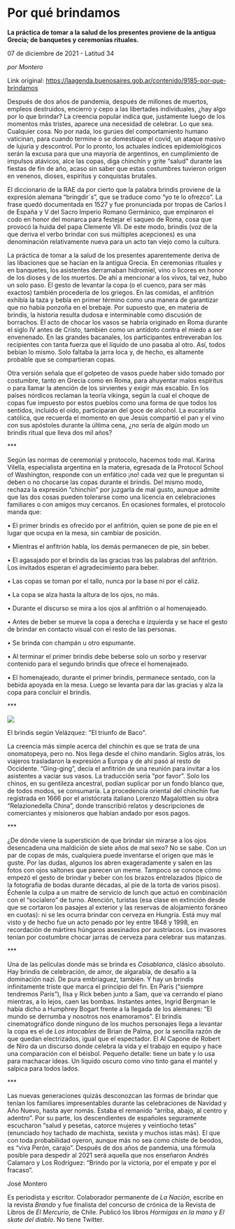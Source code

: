 # Por qué brindamos

**La práctica de tomar a la salud de los presentes proviene de  la antigua Grecia; de banquetes y ceremonias rituales.**

07 de diciembre de 2021 - Latitud 34

_por  Montero_

Link original: https://laagenda.buenosaires.gob.ar/contenido/9185-por-que-brindamos



Después de dos años de pandemia, después de millones de muertos, empleos destruidos, encierro y cepo a las libertades individuales, ¿hay algo por lo que brindar? La creencia popular indica que, justamente luego de los momentos más tristes, aparece una necesidad de celebrar. Lo que sea. Cualquier cosa. No por nada, los gurúes del comportamiento humano vaticinan, para cuando termine o se domestique el covid, un ataque masivo de lujuria y descontrol. Por lo pronto, los actuales índices epidemiológicos serán la excusa para que una mayoría de argentinos, en cumplimiento de impulsos atávicos, alce las copas, diga chinchín y grite “salud” durante las fiestas de fin de año, acaso sin saber que estas costumbres tuvieron origen en venenos, dioses, espíritus y conquistas brutales.




El diccionario de la RAE da por cierto que la palabra brindis proviene de la expresión alemana “bringdir´s”, que se traduce como “yo te lo ofrezco”. La frase quedó documentada en 1527 y fue pronunciada por tropas de Carlos I de España y V del Sacro Imperio Romano Germánico, que empinaron el codo en honor del monarca para festejar el saqueo de Roma, cosa que provocó la huida del papa Clemente VII. De este modo, brindis (voz de la que deriva el verbo brindar con sus múltiples acepciones) es una denominación relativamente nueva para un acto tan viejo como la cultura.




La práctica de tomar a la salud de los presentes aparentemente deriva de las libaciones que se hacían en la antigua Grecia. En ceremonias rituales y en banquetes, los asistentes derramaban hidromiel, vino o licores en honor de los dioses y de los muertos. De ahí a mencionar a los vivos, tal vez, hubo un solo paso. El gesto de levantar la copa (o el cuenco, para ser más exactos) también procedería de los griegos. En las comidas, el anfitrión exhibía la taza y bebía en primer término como una manera de garantizar que no había ponzoña en el brebaje. Por supuesto que, en materia de brindis, la historia resulta dudosa e interminable como discusión de borrachos. El acto de chocar los vasos se habría originado en Roma durante el siglo IV antes de Cristo, también como un antídoto contra el miedo a ser envenenado. En las grandes bacanales, los participantes entreveraban los recipientes con tanta fuerza que el líquido de uno pasaba al otro. Así, todos bebían lo mismo. Solo faltaba la jarra loca y, de hecho, es altamente probable que se compartieran copas.




Otra versión señala que el golpeteo de vasos puede haber sido tomado por costumbre, tanto en Grecia como en Roma, para ahuyentar malos espíritus o para llamar la atención de los sirvientes y exigir más escabio. En los países nórdicos reclaman la teoría vikinga, según la cual el choque de copas fue impuesto por estos pueblos como una forma de que todos los sentidos, incluido el oído, participaran del goce de alcohol. La eucaristía católica, que recuerda el momento en que Jesús compartió el pan y el vino con sus apóstoles durante la última cena, ¿no sería de algún modo un brindis ritual que lleva dos mil años?




\*\*\*




Según las normas de ceremonial y protocolo, hacemos todo mal. Karina Vilella, especialista argentina en la materia, egresada de la Protocol School of Washington, responde con un enfático ¡no! cada vez que le preguntan si deben o no chocarse las copas durante el brindis. Del mismo modo, rechaza la expresión “chinchín” por juzgarla de mal gusto, aunque admite que las dos cosas pueden tolerarse como una licencia en celebraciones familiares o con amigos muy cercanos. En ocasiones formales, el protocolo manda que:




• El primer brindis es ofrecido por el anfitrión, quien se pone de pie en el lugar que ocupa en la mesa, sin cambiar de posición.




• Mientras el anfitrión habla, los demás permanecen de pie, sin beber.




• El agasajado por el brindis da las gracias tras las palabras del anfitrión. Los invitados esperan el agradecimiento para beber.




• Las copas se toman por el tallo, nunca por la base ni por el cáliz.




• La copa se alza hasta la altura de los ojos, no más.




• Durante el discurso se mira a los ojos al anfitrión o al homenajeado.




• Antes de beber se mueve la copa a derecha e izquierda y se hace el gesto de brindar en contacto visual con el resto de las personas.




• Se brinda con champán u otro espumante.




• Al terminar el primer brindis debe beberse solo un sorbo y reservar contenido para el segundo brindis que ofrece el homenajeado.




• El homenajeado, durante el primer brindis, permanece sentado, con la bebida apoyada en la mesa. Luego se levanta para dar las gracias y alza la copa para concluir el brindis.




\*\*\*




![](https://cdn.feater.me/files/images/121699/39f9bbd5-118b-421f-b057-355c1417f0e5.jpg)




El brindis según Velázquez: "El triunfo de Baco".




La creencia más simple acerca del chinchín es que se trata de una onomatopeya, pero no. Nos llega desde el chino mandarín. Siglos atrás, los viajeros trasladaron la expresión a Europa y de ahí pasó al resto de Occidente. “Ging-ging”, decía el anfitrión de una reunión para invitar a los asistentes a vaciar sus vasos. La traducción sería “por favor”. Solo los chinos, en su gentileza ancestral, podían suplicar por un fondo blanco que, de todos modos, se consumaría. La procedencia oriental del chinchín fue registrada en 1666 por el aristócrata italiano Lorenzo Magalottien su obra “Relazionedella China”, donde transcribió relatos y descripciones de comerciantes y misioneros que habían andado por esos pagos.




\*\*\*




¿De dónde viene la superstición de que brindar sin mirarse a los ojos desencadena una maldición de siete años de mal sexo? No se sabe. Con un par de copas de más, cualquiera puede inventarse el origen que más le guste. Por las dudas, algunos los abren exageradamente y salen en las fotos con ojos saltones que parecen un meme. Tampoco se conoce cómo empezó el gesto de brindar y beber con los brazos entrelazados (típico de la fotografía de bodas durante décadas, al pie de la torta de varios pisos). Échenle la culpa a un maitre de servicio de lunch que actuó en combinación con el “socialero” de turno. Atención, turistas (esa clase en extinción desde que se cortaron los pasajes al exterior y las reservas de alojamiento foráneo en cuotas): ni se les ocurra brindar con cerveza en Hungría. Está muy mal visto y de hecho fue un acto penado por ley entre 1848 y 1998, en recordación de mártires húngaros asesinados por austríacos. Los invasores tenían por costumbre chocar jarras de cerveza para celebrar sus matanzas.




\*\*\*




Una de las películas donde más se brinda es *Casablanca*, clásico absoluto. Hay brindis de celebración, de amor, de algarabía, de desafío a la dominación nazi. De pura embriaguez, también. Y hay un brindis infinitamente triste que marca el principio del fin. En París (“siempre tendremos París”), Ilsa y Rick beben junto a Sam, que va cerrando el piano mientras, a lo lejos, caen las bombas. Instantes antes, Ingrid Bergman le había dicho a Humphrey Bogart frente a la llegada de los alemanes: “El mundo se derrumba y nosotros nos enamoramos”. El brindis cinematográfico donde ninguno de los muchos personajes llega a levantar la copa es el de *Los intocables* de Brian de Palma, por la sencilla razón de que quedan electrizados, igual que el espectador. El Al Capone de Robert de Niro da un discurso donde celebra la vida y el trabajo en equipo y hace una comparación con el béisbol. Pequeño detalle: tiene un bate y lo usa para machacar ideas. Un líquido oscuro como vino tinto gana el mantel y salpica para todos lados.




\*\*\*




Las nuevas generaciones quizás desconozcan las formas de brindar que tenían los familiares impresentables durante las celebraciones de Navidad y Año Nuevo, hasta ayer nomás. Estaba el remanido “arriba, abajo, al centro y adentro”. Por su parte, los descendientes de españoles seguramente escucharon “salud y pesetas, catorce mujeres y veintiocho tetas” (enunciado hoy tachado de machista, sexista y muchos istas más). El que con toda probabilidad oyeron, aunque más no sea como chiste de beodos, es “viva Perón, carajo”. Después de dos años de pandemia, una fórmula posible para despedir al 2021 será aquella que nos enseñaron Andrés Calamaro y Los Rodríguez: “Brindo por la victoria, por el empate y por el fracaso”.




José Montero




Es periodista y escritor. Colaborador permanente de *La Nación*, escribe en la revista *Brando* y fue finalista del concurso de crónica de la Revista de Libros de *El Mercurio*, de Chile. Publicó los libros *Hormigas en la mano* y *El skate del diablo*. No tiene Twitter.



